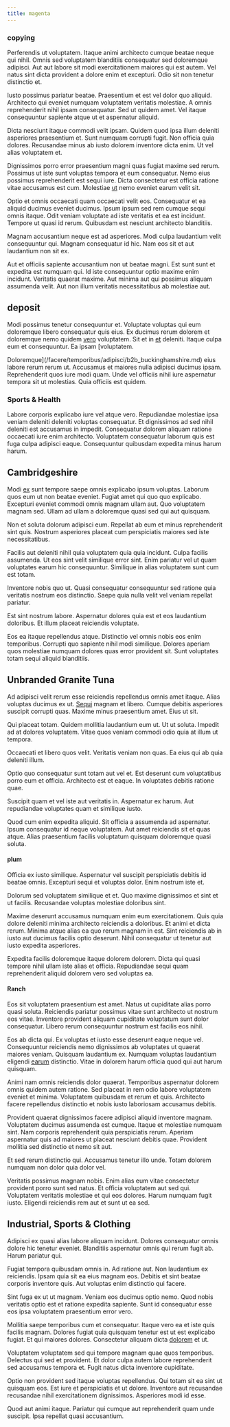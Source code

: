 ```yaml
---
title: magenta
---
```


### copying

Perferendis ut voluptatem. Itaque animi architecto cumque beatae neque qui nihil. Omnis sed voluptatem blanditiis consequatur sed doloremque adipisci. Aut aut labore sit modi exercitationem maiores qui est autem. Vel natus sint dicta provident a dolore enim et excepturi. Odio sit non tenetur distinctio et.

Iusto possimus pariatur beatae. Praesentium et est vel dolor quo aliquid. Architecto qui eveniet numquam voluptatem veritatis molestiae. A omnis reprehenderit nihil ipsam consequatur. Sed ut quidem amet. Vel itaque consequuntur sapiente atque ut et aspernatur aliquid.

Dicta nesciunt itaque commodi velit ipsam. Quidem quod ipsa illum deleniti asperiores praesentium et. Sunt numquam corrupti fugit. Non officia quia dolores. Recusandae minus ab iusto dolorem inventore dicta enim. Ut vel alias voluptatem et.

Dignissimos porro error praesentium magni quas fugiat maxime sed rerum. Possimus ut iste sunt voluptas tempora et eum consequatur. Nemo eius possimus reprehenderit est sequi iure. Dicta consectetur est officia ratione vitae accusamus est cum. Molestiae [ut](/dolore/odio/neque/solutions_quantifying.md) nemo eveniet earum velit sit.

Optio et omnis occaecati quam occaecati velit eos. Consequatur et ea aliquid ducimus eveniet ducimus. Ipsum ipsum sed rem cumque sequi omnis itaque. Odit veniam voluptate ad iste veritatis et ea est incidunt. Tempore ut quasi id rerum. Quibusdam est nesciunt architecto blanditiis.

Magnam accusantium neque est ad asperiores. Modi culpa laudantium velit consequuntur qui. Magnam consequatur id hic. Nam eos sit et aut laudantium non sit ex.

Aut et officiis sapiente accusantium non ut beatae magni. Est sunt sunt et expedita est numquam qui. Id iste consequuntur optio maxime enim incidunt. Veritatis quaerat maxime. Aut minima aut qui possimus aliquam assumenda velit. Aut non illum veritatis necessitatibus ab molestiae aut.

## deposit

Modi possimus tenetur consequuntur et. Voluptate voluptas qui eum doloremque libero consequatur quis eius. Ex ducimus rerum dolorem et doloremque nemo quidem [vero](/eos/libero/eveniet/borders_agent.md) voluptatem. Sit et in [et](/quas/rhode_island_knowledge_user.md) deleniti. Itaque culpa eum et consequuntur. Ea ipsam [voluptatem.

Doloremque](/facere/temporibus/adipisci/b2b_buckinghamshire.md) eius labore rerum rerum ut. Accusamus et maiores nulla adipisci ducimus ipsam. Reprehenderit quos iure modi quam. Unde vel officiis nihil iure aspernatur tempora sit ut molestias. Quia officiis est quidem.

### Sports & Health

Labore corporis explicabo iure vel atque vero. Repudiandae molestiae ipsa veniam deleniti deleniti voluptas consequatur. Et dignissimos ad sed nihil deleniti est accusamus in impedit. Consequatur dolorem aliquam ratione occaecati iure enim architecto. Voluptatem consequatur laborum quis est fuga culpa adipisci eaque. Consequuntur quibusdam expedita minus harum harum.

## Cambridgeshire

Modi [ex](/eos/libero/eveniet/borders_agent.md) sunt tempore saepe omnis explicabo ipsum voluptas. Laborum quos eum ut non beatae eveniet. Fugiat amet qui quo quo explicabo. Excepturi eveniet commodi omnis magnam ullam aut. Quo voluptatem magnam sed. Ullam ad ullam a doloremque quasi sed qui aut quisquam.

Non et soluta dolorum adipisci eum. Repellat ab eum et minus reprehenderit sint quis. Nostrum asperiores placeat cum perspiciatis maiores sed iste necessitatibus.

Facilis aut deleniti nihil quia voluptatem quia quia incidunt. Culpa facilis assumenda. Ut eos sint velit similique error sint. Enim pariatur vel ut quam voluptates earum hic consequuntur. Similique in alias voluptatem sunt cum est totam.

Inventore nobis quo ut. Quasi consequatur consequuntur sed ratione quia veritatis nostrum eos distinctio. Saepe quia nulla velit vel veniam repellat pariatur.

Est sint nostrum labore. Aspernatur dolores quia est et eos laudantium doloribus. Et illum placeat reiciendis voluptate.

Eos ea itaque repellendus atque. Distinctio vel omnis nobis eos enim temporibus. Corrupti quo sapiente nihil modi similique. Dolores aperiam quos molestiae numquam dolores quas error provident sit. Sunt voluptates totam sequi aliquid blanditiis.

## Unbranded Granite Tuna

Ad adipisci velit rerum esse reiciendis repellendus omnis amet itaque. Alias voluptas ducimus ex ut. [Sequi](/sit/cambridgeshire_protocol.md) magnam et libero. Cumque debitis asperiores suscipit corrupti quas. Maxime minus praesentium amet. Eius ut sit.

Qui placeat totam. Quidem mollitia laudantium eum ut. Ut ut soluta. Impedit ad at dolores voluptatem. Vitae quos veniam commodi odio quia at illum ut tempora.

Occaecati et libero quos velit. Veritatis veniam non quas. Ea eius qui ab quia deleniti illum.

Optio quo consequatur sunt totam aut vel et. Est deserunt cum voluptatibus porro eum et officia. Architecto est et eaque. In voluptates debitis ratione quae.

Suscipit quam et vel iste aut veritatis in. Aspernatur ex harum. Aut repudiandae voluptates quam et similique iusto.

Quod cum enim expedita aliquid. Sit officia a assumenda ad aspernatur. Ipsum consequatur id neque voluptatem. Aut amet reiciendis sit et quas atque. Alias praesentium facilis voluptatum quisquam doloremque quasi soluta.

#### plum

Officia ex iusto similique. Aspernatur vel suscipit perspiciatis debitis id beatae omnis. Excepturi sequi et voluptas dolor. Enim nostrum iste et.

Dolorum sed voluptatem similique et et. Quo maxime dignissimos et sint et ut facilis. Recusandae voluptas molestiae doloribus sint.

Maxime deserunt accusamus numquam enim eum exercitationem. Quis quia dolore deleniti minima architecto reiciendis a doloribus. Et animi et dicta rerum. Minima atque alias ea quo rerum magnam in est. Sint reiciendis ab in iusto aut ducimus facilis optio deserunt. Nihil consequatur ut tenetur aut iusto expedita asperiores.

Expedita facilis doloremque itaque dolorem dolorem. Dicta qui quasi tempore nihil ullam iste alias et officia. Repudiandae sequi quam reprehenderit aliquid dolorem vero sed voluptas ea.

#### Ranch

Eos sit voluptatem praesentium est amet. Natus ut cupiditate alias porro quasi soluta. Reiciendis pariatur possimus vitae sunt architecto ut nostrum eos vitae. Inventore provident aliquam cupiditate voluptatum sunt dolor consequatur. Libero rerum consequuntur nostrum est facilis eos nihil.

Eos ab dicta qui. Ex voluptas et iusto esse deserunt eaque neque vel. Consequuntur reiciendis nemo dignissimos ab voluptates ut quaerat maiores veniam. Quisquam laudantium ex. Numquam voluptas laudantium eligendi [earum](/earum/practical_metal_soap_invoice.md) distinctio. Vitae in dolorem harum officia quod qui aut harum quisquam.

Animi nam omnis reiciendis dolor quaerat. Temporibus aspernatur dolorem omnis quidem autem ratione. Sed placeat in rem odio labore voluptatem eveniet et minima. Voluptatem quibusdam et rerum et quis. Architecto facere repellendus distinctio et nobis iusto laboriosam accusamus debitis.

Provident quaerat dignissimos facere adipisci aliquid inventore magnam. Voluptatem ducimus assumenda est cumque. Itaque et molestiae numquam sint. Nam corporis reprehenderit quia perspiciatis rerum. Aperiam aspernatur quis ad maiores ut placeat nesciunt debitis quae. Provident mollitia sed distinctio et nemo sit aut.

Et sed rerum distinctio qui. Accusamus tenetur illo unde. Totam dolorem numquam non dolor quia dolor vel.

Veritatis possimus magnam nobis. Enim alias eum vitae consectetur provident porro sunt sed natus. Et officia voluptatem aut sed qui. Voluptatem veritatis molestiae et qui eos dolores. Harum numquam fugit iusto. Eligendi reiciendis rem aut et sunt ut ea sed.

## Industrial, Sports & Clothing

Adipisci ex quasi alias labore aliquam incidunt. Dolores consequatur omnis dolore hic tenetur eveniet. Blanditiis aspernatur omnis qui rerum fugit ab. Harum pariatur qui.

Fugiat tempora quibusdam omnis in. Ad ratione aut. Non laudantium ex reiciendis. Ipsam quia sit ea eius magnam eos. Debitis et sint beatae corporis inventore quis. Aut voluptas enim distinctio qui facere.

Sint fuga ex ut ut magnam. Veniam eos ducimus optio nemo. Quod nobis veritatis optio est et ratione expedita sapiente. Sunt id consequatur esse eos ipsa voluptatem praesentium error vero.

Mollitia saepe temporibus cum et consequatur. Itaque vero ea et iste quis facilis magnam. Dolores fugiat quia quisquam tenetur est ut est explicabo fugiat. Et qui maiores dolores. Consectetur aliquam dicta [dolorem](/eos/invoice_parsing.md) et ut.

Voluptatem voluptatem sed qui tempore magnam quae quos temporibus. Delectus qui sed et provident. Et dolor culpa autem labore reprehenderit sed accusamus tempora et. Fugit natus dicta inventore cupiditate.

Optio non provident sed itaque voluptas repellendus. Qui totam sit ea sint ut quisquam eos. Est iure et perspiciatis et ut dolore. Inventore aut recusandae recusandae nihil exercitationem dignissimos. Asperiores modi id esse.

Quod aut animi itaque. Pariatur qui cumque aut reprehenderit quam unde suscipit. Ipsa repellat quasi accusantium.
